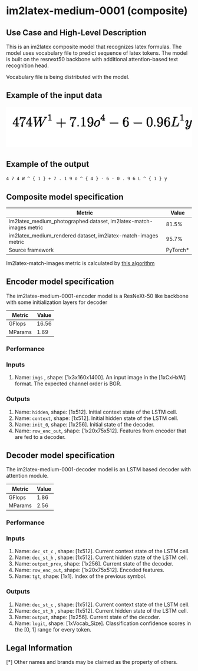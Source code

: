 # im2latex-medium-0001 (composite)

## Use Case and High-Level Description

This is an im2latex composite model that recognizes latex formulas.
The model uses vocabulary file to predict sequence of latex tokens.
The model is built on the resnext50 backbone with additional attention-based text recognition head.

Vocabulary file is being distributed with the model.

## Example of the input data

![](./im2latex-medium-0001.png)

## Example of the output

`4 7 4 W ^ { 1 } + 7 . 1 9 o ^ { 4 } - 6 - 0 . 9 6 L ^ { 1 } y `

## Composite model specification

| Metric                                        | Value     |
|-----------------------------------------------|-----------|
| im2latex_medium_photographed dataset, im2latex-match-images metric | 81.5% |
| im2latex_medium_rendered dataset, im2latex-match-images metric | 95.7% |
| Source framework                              | PyTorch\* |

Im2latex-match-images metric is calculated by [this algorithm](tools/accuracy_checker/accuracy_checker/metrics/im2latex_images_match.py )

## Encoder model specification

The im2latex-medium-0001-encoder model is a ResNeXt-50 like backbone with some initialization layers for decoder

| Metric                                        | Value     |
|-----------------------------------------------|-----------|
| GFlops                                        | 16.56     |
| MParams                                       | 1.69      |


### Performance

### Inputs

1.	Name: `imgs` , shape: [1x3x160x1400]. An input image in the [1xCxHxW] format.
    The expected channel order is BGR.

### Outputs
1.	Name: `hidden`, shape: [1x512]. Initial context state of the LSTM cell.
2.	Name: `context`, shape: [1x512]. Initial hidden state of the LSTM cell.
3.	Name: `init_0`, shape: [1x256]. Initial state of the decoder.
5.	Name: `row_enc_out`, shape: [1x20x75x512]. Features from encoder that are fed to a decoder.



## Decoder model specification

The im2latex-medium-0001-decoder model is an LSTM based decoder with attention module.

| Metric                                        | Value     |
|-----------------------------------------------|-----------|
| GFlops                                        | 1.86     |
| MParams                                       | 2.56      |



### Performance

### Inputs

1.	Name: `dec_st_c` , shape: [1x512]. Current context state of the LSTM cell.
2.	Name: `dec_st_h` , shape: [1x512]. Current hidden state of the LSTM cell.
3.	Name: `output_prev`, shape: [1x256]. Current state of the decoder.
4.	Name: `row_enc_out`, shape: [1x20x75x512]. Encoded features.
5.	Name: `tgt`, shape: [1x1]. Index of the previous symbol.

### Outputs

1.	Name: `dec_st_c` , shape: [1x512]. Current context state of the LSTM cell.
2.	Name: `dec_st_h` , shape: [1x512]. Current hidden state of the LSTM cell.
3.	Name: `output`, shape: [1x256]. Current state of the decoder.
1.	Name: `logit`, shape: [1xVocab_Size]. Classification confidence scores in the [0, 1] range
    for every token. 


## Legal Information
[*] Other names and brands may be claimed as the property of others.
